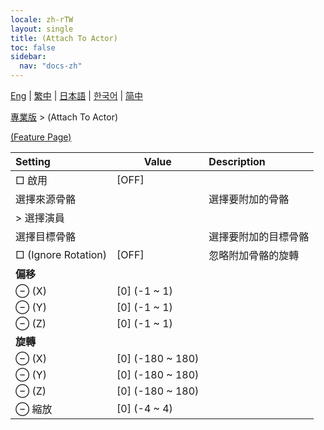 ```yaml
---
locale: zh-rTW
layout: single
title: (Attach To Actor)
toc: false
sidebar:
  nav: "docs-zh"
---
```

[Eng](/dancexr/menu/2025.4/actor/attach_to_actor) | [繁中](/tw/dancexr/menu/2025.4/actor/attach_to_actor) | [日本語](/jp/dancexr/menu/2025.4/actor/attach_to_actor) | [한국어](/kr/dancexr/menu/2025.4/actor/attach_to_actor) | [简中](/zh/dancexr/menu/2025.4/actor/attach_to_actor)

[專業版](../menu#專業版) > (Attach To Actor)



[(Feature Page)](/tw/dancexr/features/attach_to_actor)

| Setting | Value | Description |
| :--- | --- | :--- |
|  □ 啟用| [OFF] | 
|  選擇來源骨骼|| 選擇要附加的骨骼
|  > 選擇演員|  |  |
|  選擇目標骨骼|| 選擇要附加的目標骨骼
|  □ (Ignore Rotation)| [OFF] | 忽略附加骨骼的旋轉
|  **偏移**|| 
|  ⊖ (X)| [0] (-1 ~ 1) | 
|  ⊖ (Y)| [0] (-1 ~ 1) | 
|  ⊖ (Z)| [0] (-1 ~ 1) | 
|  **旋轉**|| 
|  ⊖ (X)| [0] (-180 ~ 180) | 
|  ⊖ (Y)| [0] (-180 ~ 180) | 
|  ⊖ (Z)| [0] (-180 ~ 180) | 
|  ⊖ 縮放| [0] (-4 ~ 4) | 
